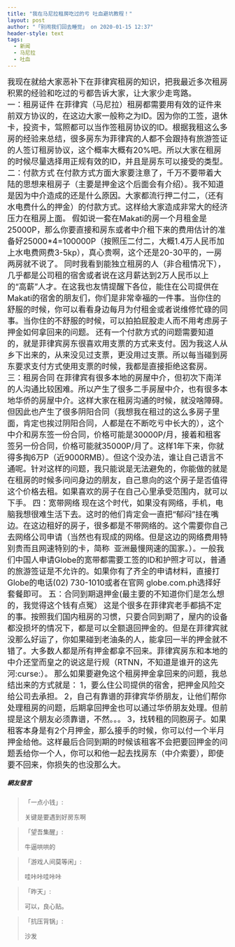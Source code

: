```yaml
---
title: "我在马尼拉租房吃过的亏 吐血避坑教程！"
layout: post
author: "「别闹我们回去睡觉」 on 2020-01-15 12:37"
header-style: text
tags:
  - 新闻
  - 马尼拉
  - 吐血
---
```


<span style="font-size: 18px;">我现在就给大家恶补下在菲律宾租房的知识，把我最近多次租房积累的经验和吃过的亏都告诉大家，让大家少走弯路。</span>
<br>
<span style="font-size: 18px;">一：租房证件</span>
<span style="font-size: 18px;">在菲律宾（马尼拉）租房都需要用有效的证件来前双方协议的，在这边大家一般称之为ID。因为你的工签，退休卡，投资卡，驾照都可以当作签租房协议的ID。根据我租这么多房的经验来总结，很多房东为菲律宾的人都不会跟持有旅游签证的人签订租房协议，这个概率大概有20%吧。所以大家在租房的时候尽量选择用正规有效的ID，并且是房东可以接受的类型。</span>
<br>
<span style="font-size: 18px;">二：付款方式</span>
<span style="font-size: 18px;">在付款方式方面大家要注意了，千万不要带着大陆的思想来租房子（主要是押金这个后面会有介绍）。我不知道是因为中介造成的还是什么原因。大家都流行押二付二，（还有水电费什么的押金）的付款方式。这样给大家造成非常大的经济压力在租房上面。</span>
<span style="font-size: 18px;">假如说一套在Makati的房一个月租金是25000P，那么你要直接和房东或者中介租下来的费用估计的准备好25000*4=100000P（按照压二付二，大概1.4万人民币加上水电费网费3-5kp），真心贵啊，这个还是20-30平的，一房两房就不说了。</span>
<span style="font-size: 18px;">同时我看到能独立租房的人（非合租情况下），几乎都是公司租的宿舍或者说在这月薪达到2万人民币以上的“高薪”人才。在这我也友情提醒下各位，能住在公司提供在Makati的宿舍的朋友们，你们是非常幸福的一件事。当你住的舒服的时候，你可以看看身边每月为付租金或者说维修忙碌的同事。当你住的不舒服的时候，可以拍拍屁股走人而不用考虑房子押金如何拿回来的问题。</span>
<span style="font-size: 18px;">还有一个付款方式的问题需要知道的，就是菲律宾房东很喜欢用支票的方式来支付。因为我这人从乡下出来的，从来没见过支票，更没用过支票。所以每当碰到房东要求支付方式使用支票的时候，我都是直接拒绝这套房。</span>
<span style="font-size: 18px;">三：租房合同</span>
<span style="font-size: 18px;">在菲律宾有很多本地的房屋中介，但初次下南洋的人沟通比较困难。所以产生了很多二手房屋中介，也有很多本地华侨的房屋中介。这样大家在租房沟通的时候，就没啥障碍。但因此也产生了很多阴阳合同（我想我在租过的这么多房子里面，肯定也挨过阴阳合同，人都是在不断吃亏中长大的），这个中介和房东签一份合同，价格可能是30000P/月，接着和租客签另一份合同，价格可能就35000P/月了。这样1年下来，你就得多掏6万P（近9000RMB）。但这个没办法，谁让自己语言不通呢。针对这样的问题，我只能说是无法避免的，你能做的就是在租房的时候多问问身边的朋友，自己意向的这个房子是否值得这个价格去租。如果喜欢的房子在自己心里承受范围内，就可以下手。</span>
<span style="font-size: 18px;">四：宽带网络</span>
<span style="font-size: 18px;">现在这个时代，如果没有网络，手机，电脑我想很难生活下去。这时的他们肯定会一直把“郁闷”挂在嘴边。在这边租好的房子，很多都是不带网络的。这个需要你自己去网络公司申请（当然也有现成的网络。但是这边的网络费用特别贵而且网速特别的卡，简称&nbsp; 亚洲最慢网速的国家。）。一般我们中国人申请Globe的宽带都需要工签的ID和护照才可以，普通的旅游签证是不允许的。如果你有了齐全的申请材料，直接打Globe的电话(02) 730-1010或者在官网 globe.com.ph选择好套餐即可。</span>
<span style="font-size: 18px;">五：合同到期退押金(最主要的不知道你们是怎么想的，我觉得这个钱有点冤）</span>
<span style="font-size: 18px;">这是个很多在菲律宾老手都搞不定的事。按照我们国内租房的习惯，只要合同到期了，屋内的设备都没损坏的情况下，都是可以全额退回押金的。但是在菲律宾就没那么好运了，你如果碰到老油条的人，能拿回一半的押金就不错了。大多数人都是所有押金都拿不回来。菲律宾房东和本地的中介还堂而皇之的说这是行规（RTNN，不知道是谁开的这先河:curse:）。</span>
<span style="font-size: 18px;">那么如果要避免这个租房押金拿回来的问题，我总结出来的方式就是：</span>
<span style="font-size: 18px;">1，要么住公司提供的宿舍，把押金风险交给公司去承担。</span>
<span style="font-size: 18px;">2，自己有靠谱的菲律宾华侨朋友，让他们帮你处理租房的问题，后期拿回押金也可以通过华侨朋友处理。但前提是这个朋友必须靠谱，不然。。。</span>
<span style="font-size: 18px;">3，找转租的同胞房子。如果租客本身是有2个月押金，那么接手的时候，你可以付一个半月押金给他。这样最后合同到期的时候该租客不会把要回押金的问题丢给你一个人，你可以和他一起去找房东（中介索要），即使要不回来，你损失的也没那么大。</span>
<input type="hidden" value="菲乐园提供"><br>

##### 網友發言 
> 「一点小钱」:
> <p>关键是要遇到好房东啊</p>

> 「望吾集醒」:
> <p>牛逼哄哄的</p>

> 「游戏人间莫等闲」:
> <p>哇咔咔哇咔咔</p>

> 「昨天」:
> <p>可以，良心贴。</p>

> 「抗压背锅」:
> <p>沙发</p>


